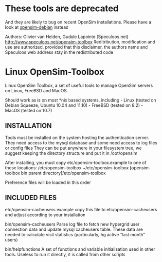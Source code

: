 # These tools are deprecated

And they are likely to bug on recent OpenSim installations.
Please have a look at [opensim-debian](https://github.com/GuduleLapointe/opensim-debian) instead

Authors:	Olivier van Helden, Gudule Lapointe (Speculoos.net)
http://www.speculoos.net/opensim-toolbox
Reditribution, modification and use are authorized, provided that 
this disclaimer, the authors name and Speculoos web address stay in the redistributed code

Linux OpenSim-Toolbox
=====================

Linux OpenSim Toolbox, a set of useful tools to manage OpenSim servers on Linux, FreeBSD and MacOS.

Should work as is on most *nix based systems, including
	- Linux (tested on Debian Squeeze, Ubuntu 10.04 and 11.10)
	- FreeBSD (tested on 8.2)
	- MacOS (tested on 10.7)

INSTALLATION
------------

Tools must be installed on the system hosting the authentication server.
They need access to the mysql database and some need access to log files or config files
They can be put anywhere in your filesystem tree, we suggest keeping the directory structure and put it in /opt/opensim

After installing, you must copy etc/opensim-toolbox.example to one of these locations:
	/etc/opensim-toolbox
	~/etc/opensim-toolbox
	[opensim-toolbox bin parent directory]/etc/opensim-toolbox

Preference files will be loaded in this order

INCLUDED FILES
--------------

etc/opensim-cacheusers.example
	copy this file to etc/opensim-cacheusers and adjust according to your installation

bin/opensim-cacheusers
	Parse log file to fetch new hypergrid user connection data and update mysql cacheusers table.
	These data are needed to calculate visit statistics (particularly, hg active "last month" users)

bin/helpfunctions
	A set of functions and variable initialisation used in other tools. Useless to run it directly, it is called from other scripts
	
